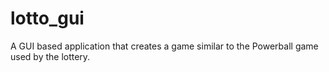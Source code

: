 # lotto_gui
A GUI based application that creates a game similar to the Powerball game used by the lottery.
